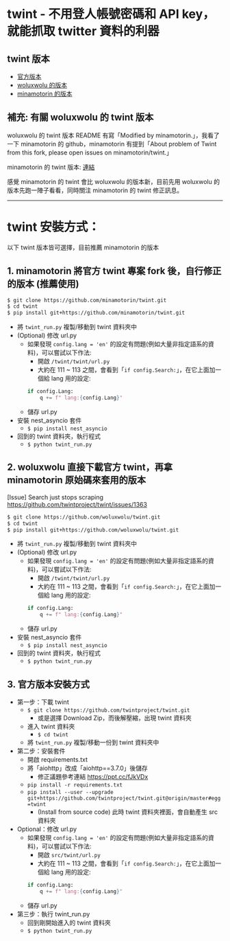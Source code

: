 # twint - 不用登人帳號密碼和 API key，就能抓取 twitter 資料的利器

## twint 版本
- [官方版本](https://github.com/twintproject/twint)
- [woluxwolu 的版本](https://github.com/woluxwolu/twint)
- [minamotorin 的版本](https://github.com/minamotorin/twint)


## 補充: 有關 woluxwolu 的 twint 版本
woluxwolu 的 twint 版本 README 有寫「Modified by minamotorin.」，我看了一下 minamotorin 的 github，minamotorin 有提到「About problem of Twint from this fork, please open issues on minamotorin/twint.」

minamotorin 的 twint 版本: [連結](https://github.com/minamotorin/twint)

感覺 minamotorin 的 twint 會比 woluxwolu 的版本新，目前先用 woluxwolu 的版本先跑一陣子看看，同時關注 minamotorin 的 twint 修正訊息。

---

# twint 安裝方式：
以下 twint 版本皆可選擇，目前推薦 minamotorin 的版本

## 1. minamotorin 將官方 twint 專案 fork 後，自行修正的版本 (推薦使用)
```bash
$ git clone https://github.com/minamotorin/twint.git
$ cd twint
$ pip install git+https://github.com/minamotorin/twint.git
```
- 將 `twint_run.py` 複製/移動到 twint 資料夾中
- (Optional) 修改 url.py
  - 如果發現 `config.lang = 'en'` 的設定有問題(例如大量非指定語系的資料)，可以嘗試以下作法:
    - 開啟 `/twint/twint/url.py`
    - 大約在 111 ~ 113 之間，會看到「`if config.Search:`」，在它上面加一個給 lang 用的設定:
    ```python
    if config.Lang:
        q += f" lang:{config.Lang}"
    ```
  - 儲存 url.py
- 安裝 nest_asyncio 套件
  - `$ pip install nest_asyncio`
- 回到的 twint 資料夾，執行程式
  - `$ python twint_run.py`

## 2. woluxwolu 直接下載官方 twint，再拿 minamotorin 原始碼來套用的版本
[Issue] Search just stops scraping
https://github.com/twintproject/twint/issues/1363
```bash
$ git clone https://github.com/woluxwolu/twint.git
$ cd twint
$ pip install git+https://github.com/woluxwolu/twint.git
```
- 將 `twint_run.py` 複製/移動到 twint 資料夾中
- (Optional) 修改 url.py
  - 如果發現 `config.lang = 'en'` 的設定有問題(例如大量非指定語系的資料)，可以嘗試以下作法:
    - 開啟 `/twint/twint/url.py`
    - 大約在 111 ~ 113 之間，會看到「`if config.Search:`」，在它上面加一個給 lang 用的設定:
    ```python
    if config.Lang:
        q += f" lang:{config.Lang}"
    ```
  - 儲存 url.py
- 安裝 nest_asyncio 套件
  - `$ pip install nest_asyncio`
- 回到的 twint 資料夾，執行程式
  - `$ python twint_run.py`

## 3. 官方版本安裝方式
- 第一步：下載 twint
  - `$ git clone https://github.com/twintproject/twint.git`
    - 或是選擇 Download Zip，而後解壓縮，出現 twint 資料夾
  - 進入 twint 資料夾
    -  `$ cd twint`
  - 將 `twint_run.py` 複製/移動一份到 twint 資料夾中
- 第二步：安裝套件
  - 開啟 requirements.txt
  - 將「aiohttp」改成「aiohttp==3.7.0」後儲存
    - 修正議題參考連結 https://ppt.cc/fJkVDx
  - `pip install -r requirements.txt`
  - `pip install --user --upgrade git+https://github.com/twintproject/twint.git@origin/master#egg=twint`
    - (Install from source code) 此時 twint 資料夾裡面，會自動產生 src 資料夾
- Optional：修改 url.py
  - 如果發現 `config.lang = 'en'` 的設定有問題(例如大量非指定語系的資料)，可以嘗試以下作法:
    - 開啟 `src/twint/url.py`
    - 大約在 111 ~ 113 之間，會看到「`if config.Search:`」，在它上面加一個給 lang 用的設定:
    ```python
    if config.Lang:
        q += f" lang:{config.Lang}"
    ```
  - 儲存 url.py
- 第三步：執行 twint_run.py
  - 回到剛開始進入的 twint 資料夾
  - `$ python twint_run.py`